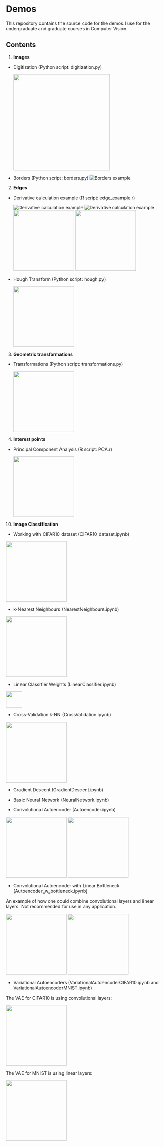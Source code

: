 # Demos
This repository contains the source code for the demos I use for the undergraduate and graduate courses in Computer Vision. 

## Contents
1. __Images__
 - Digitization (Python script: digitization.py)
   
   <img src="01-Images/digitization.png"  width="300"/>
 - Borders (Python script: borders.py)
    ![Borders example](01-Images/borders.png)
   
2. __Edges__
 - Derivative calculation example (R script: edge_example.r)
   
    ![Derivative calculation example](02-Edges/noise_example.png ) 
    ![Derivative calculation example](02-Edges/noise_example_gaussian.png)
    <img src="02-Edges/derivative_dx_on_unsmoothed.png"  width="189"/>
    <img src="02-Edges/derivative_dx_on_smoothed.png"  width="189"/>
 
 - Hough Transform (Python script: hough.py)
 
    <img src="02-Edges/hough.png"  width="189"/>
   
3. __Geometric transformations__
 - Transformations (Python script: transformations.py)
   
    <img src="03-Geometric_transformations/transformations.png"  width="189"/>

4. __Interest points__
 - Principal Component Analysis (R script: PCA.r)
   
    <img src="04-Interest_points/PCA.png"  width="189"/>


10. __Image Classification__
 - Working with CIFAR10 dataset (CIFAR10_dataset.ipynb)

 <img src="10-ImageClassification, etc/CIFAR10-dataset/sample_training_images.png"  width="189"/>

 - k-Nearest Neighbours (NearestNeighbours.ipynb) 

 <img src="10-ImageClassification, etc/NearestNeighbour/nearest_neighbour.png"  width="189"/>

 - Linear Classifier Weights (LinearClassifier.ipynb) 

 <img src="10-ImageClassification, etc/LinearClassifier/weights_images_.png"  width="50"/>

 - Cross-Validation k-NN (CrossValidation.ipynb) 

 <img src="10-ImageClassification, etc/CrossValidation/crossvalidation_knn_.png"  width="189"/>

 - Gradient Descent (GradientDescent.ipynb)

 - Basic Neural Network (NeuralNetwork.ipynb)

 - Convolutional Autoencoder (Autoencoder.ipynb)

 <img src="10-ImageClassification, etc/ConvolutionalAutoencoder/autoencoder_loss.png"  width="189"/>
<img src="10-ImageClassification, etc/ConvolutionalAutoencoder/autoencoder_reconstruction.png"  width="189"/>

 - Convolutional Autoencoder with Linear Bottleneck (Autoencoder_w_bottleneck.ipynb)

An example of how one could combine convolutional layers and linear layers. Not recommended for use in any application.

 <img src="10-ImageClassification, etc/ConvolutionalAutoencoderWLinearBottleneck/autoencoder_loss.png"  width="189"/>
<img src="10-ImageClassification, etc/ConvolutionalAutoencoderWLinearBottleneck/autoencoder_reconstruction.png"  width="189"/>

 - Variational Autoencoders (VariationalAutoencoderCIFAR10.ipynb and VariationalAutoencoderMNIST.ipynb)
 
The VAE for CIFAR10 is using convolutional layers: 

<img src="10-ImageClassification, etc/VariationalAutoencoder/vae_reconstruction_CIFAR10.png"  width="189"/>

The VAE for MNIST is using linear layers:

<img src="10-ImageClassification, etc/VariationalAutoencoder/vae_reconstruction_MNIST.png"  width="189"/>

